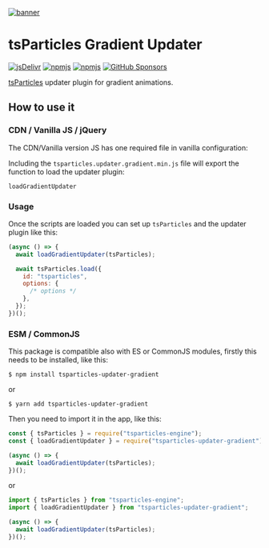[![banner](https://particles.js.org/images/banner3.png)](https://particles.js.org)

# tsParticles Gradient Updater

[![jsDelivr](https://data.jsdelivr.com/v1/package/npm/tsparticles-updater-gradient/badge)](https://www.jsdelivr.com/package/npm/tsparticles-updater-gradient)
[![npmjs](https://badge.fury.io/js/tsparticles-updater-gradient.svg)](https://www.npmjs.com/package/tsparticles-updater-gradient)
[![npmjs](https://img.shields.io/npm/dt/tsparticles-updater-gradient)](https://www.npmjs.com/package/tsparticles-updater-gradient) [![GitHub Sponsors](https://img.shields.io/github/sponsors/matteobruni)](https://github.com/sponsors/matteobruni)

[tsParticles](https://github.com/matteobruni/tsparticles) updater plugin for gradient animations.

## How to use it

### CDN / Vanilla JS / jQuery

The CDN/Vanilla version JS has one required file in vanilla configuration:

Including the `tsparticles.updater.gradient.min.js` file will export the function to load the updater plugin:

```text
loadGradientUpdater
```

### Usage

Once the scripts are loaded you can set up `tsParticles` and the updater plugin like this:

```javascript
(async () => {
  await loadGradientUpdater(tsParticles);

  await tsParticles.load({
    id: "tsparticles",
    options: {
      /* options */
    },
  });
})();
```

### ESM / CommonJS

This package is compatible also with ES or CommonJS modules, firstly this needs to be installed, like this:

```shell
$ npm install tsparticles-updater-gradient
```

or

```shell
$ yarn add tsparticles-updater-gradient
```

Then you need to import it in the app, like this:

```javascript
const { tsParticles } = require("tsparticles-engine");
const { loadGradientUpdater } = require("tsparticles-updater-gradient");

(async () => {
  await loadGradientUpdater(tsParticles);
})();
```

or

```javascript
import { tsParticles } from "tsparticles-engine";
import { loadGradientUpdater } from "tsparticles-updater-gradient";

(async () => {
  await loadGradientUpdater(tsParticles);
})();
```

